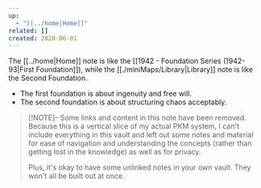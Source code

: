 ```yaml
---
up:
  - "[[../home|Home]]"
related: []
created: 2020-06-01
---
```

The [[../home|Home]] note is like the [[1942 - Foundation Series (1942-93|First Foundation]]), while the [[./miniMaps/Library|Library]] note is like the Second Foundation. 

- The first foundation is about ingenuity and free will. 
- The second foundation is about structuring chaos acceptably. 

> [!NOTE]- Some links and content in this note have been removed.
> Because this is a vertical slice of my actual PKM system, I can't include everything in this vault and left out some notes and material for ease of navigation and understanding the concepts (rather than getting lost in the knowledge) as well as for privacy. 
>  
> Plus, it's okay to have some unlinked notes in your own vault. They won't all be built out at once.
